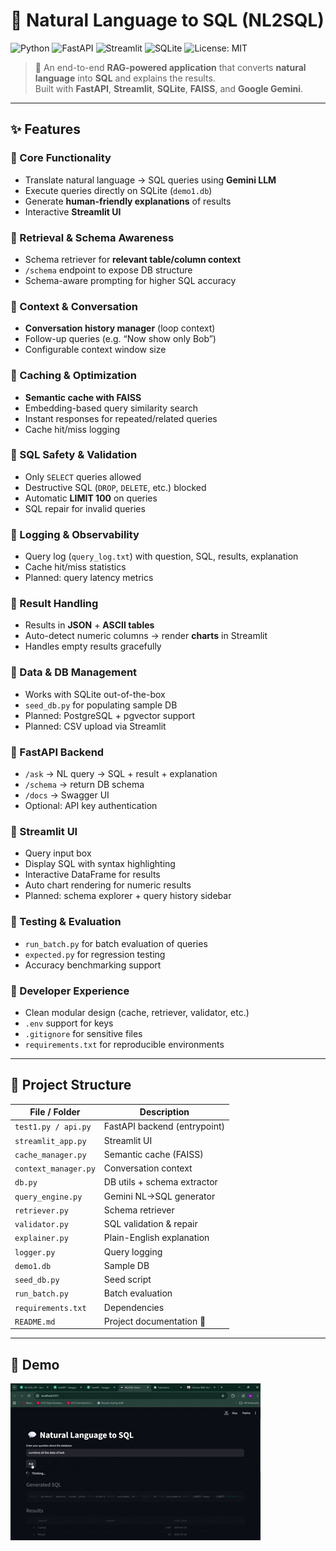 # 💬 Natural Language to SQL (NL2SQL)

![Python](https://img.shields.io/badge/Python-3.11-blue.svg)
![FastAPI](https://img.shields.io/badge/FastAPI-🚀-green.svg)
![Streamlit](https://img.shields.io/badge/Streamlit-App-red.svg)
![SQLite](https://img.shields.io/badge/Database-SQLite-lightgrey.svg)
![License: MIT](https://img.shields.io/badge/License-MIT-yellow.svg)

> 🧠 An end-to-end **RAG-powered application** that converts **natural language** into **SQL** and explains the results.  
> Built with **FastAPI**, **Streamlit**, **SQLite**, **FAISS**, and **Google Gemini**.  

---

## ✨ Features

### 🔹 Core Functionality
- Translate natural language → SQL queries using **Gemini LLM**  
- Execute queries directly on SQLite (`demo1.db`)  
- Generate **human-friendly explanations** of results  
- Interactive **Streamlit UI**  

### 🔹 Retrieval & Schema Awareness
- Schema retriever for **relevant table/column context**  
- `/schema` endpoint to expose DB structure  
- Schema-aware prompting for higher SQL accuracy  

### 🔹 Context & Conversation
- **Conversation history manager** (loop context)  
- Follow-up queries (e.g. “Now show only Bob”)  
- Configurable context window size  

### 🔹 Caching & Optimization
- **Semantic cache with FAISS**  
- Embedding-based query similarity search  
- Instant responses for repeated/related queries  
- Cache hit/miss logging  

### 🔹 SQL Safety & Validation
- Only `SELECT` queries allowed  
- Destructive SQL (`DROP`, `DELETE`, etc.) blocked  
- Automatic **LIMIT 100** on queries  
- SQL repair for invalid queries  

### 🔹 Logging & Observability
- Query log (`query_log.txt`) with question, SQL, results, explanation  
- Cache hit/miss statistics  
- Planned: query latency metrics  

### 🔹 Result Handling
- Results in **JSON** + **ASCII tables**  
- Auto-detect numeric columns → render **charts** in Streamlit  
- Handles empty results gracefully  

### 🔹 Data & DB Management
- Works with SQLite out-of-the-box  
- `seed_db.py` for populating sample DB  
- Planned: PostgreSQL + pgvector support  
- Planned: CSV upload via Streamlit  

### 🔹 FastAPI Backend
- `/ask` → NL query → SQL + result + explanation  
- `/schema` → return DB schema  
- `/docs` → Swagger UI  
- Optional: API key authentication  

### 🔹 Streamlit UI
- Query input box  
- Display SQL with syntax highlighting  
- Interactive DataFrame for results  
- Auto chart rendering for numeric results  
- Planned: schema explorer + query history sidebar  

### 🔹 Testing & Evaluation
- `run_batch.py` for batch evaluation of queries  
- `expected.py` for regression testing  
- Accuracy benchmarking support  

### 🔹 Developer Experience
- Clean modular design (cache, retriever, validator, etc.)  
- `.env` support for keys  
- `.gitignore` for sensitive files  
- `requirements.txt` for reproducible environments  

---


## 📂 Project Structure

| File / Folder       | Description |
|---------------------|-------------|
| `test1.py / api.py` | FastAPI backend (entrypoint) |
| `streamlit_app.py`  | Streamlit UI |
| `cache_manager.py`  | Semantic cache (FAISS) |
| `context_manager.py`| Conversation context |
| `db.py`             | DB utils + schema extractor |
| `query_engine.py`   | Gemini NL→SQL generator |
| `retriever.py`      | Schema retriever |
| `validator.py`      | SQL validation & repair |
| `explainer.py`      | Plain-English explanation |
| `logger.py`         | Query logging |
| `demo1.db`          | Sample DB |
| `seed_db.py`        | Seed script |
| `run_batch.py`      | Batch evaluation |
| `requirements.txt`  | Dependencies |
| `README.md`         | Project documentation 🚀 |

---
## 🎥 Demo

![NL to SQL Demo](nl_to_sql_demo.gif)

